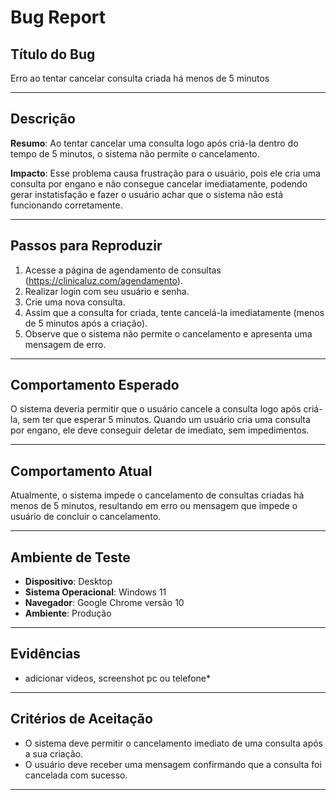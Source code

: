 # Bug Report

## Título do Bug
Erro ao tentar cancelar consulta criada há menos de 5 minutos

---

## Descrição
**Resumo**: Ao tentar cancelar uma consulta logo após criá-la dentro do tempo de 5 minutos, o sistema não permite o cancelamento.

**Impacto**: Esse problema causa frustração para o usuário, pois ele cria uma consulta por engano e não consegue cancelar imediatamente, podendo gerar instatisfação e fazer o usuário achar que o sistema não está funcionando corretamente.

---

## Passos para Reproduzir
1. Acesse a página de agendamento de consultas (https://clinicaluz.com/agendamento).
2. Realizar login com seu usuário e senha.
3. Crie uma nova consulta.
4. Assim que a consulta for criada, tente cancelá-la imediatamente (menos de 5 minutos após a criação).
5. Observe que o sistema não permite o cancelamento e apresenta uma mensagem de erro.

---

## Comportamento Esperado
O sistema deveria permitir que o usuário cancele a consulta logo após criá-la, sem ter que esperar 5 minutos. Quando um usuário cria uma consulta por engano, ele deve conseguir deletar de imediato, sem impedimentos.

---

## Comportamento Atual
Atualmente, o sistema impede o cancelamento de consultas criadas há menos de 5 minutos, resultando em erro ou mensagem que impede o usuário de concluir o cancelamento.

---

## Ambiente de Teste
- **Dispositivo**: Desktop
- **Sistema Operacional**: Windows 11
- **Navegador**: Google Chrome versão 10
- **Ambiente**: Produção

---

## Evidências
* adicionar videos, screenshot pc ou telefone*

---

## Critérios de Aceitação
- O sistema deve permitir o cancelamento imediato de uma consulta após a sua criação.
- O usuário deve receber uma  mensagem confirmando que a  consulta foi cancelada com sucesso.

---
